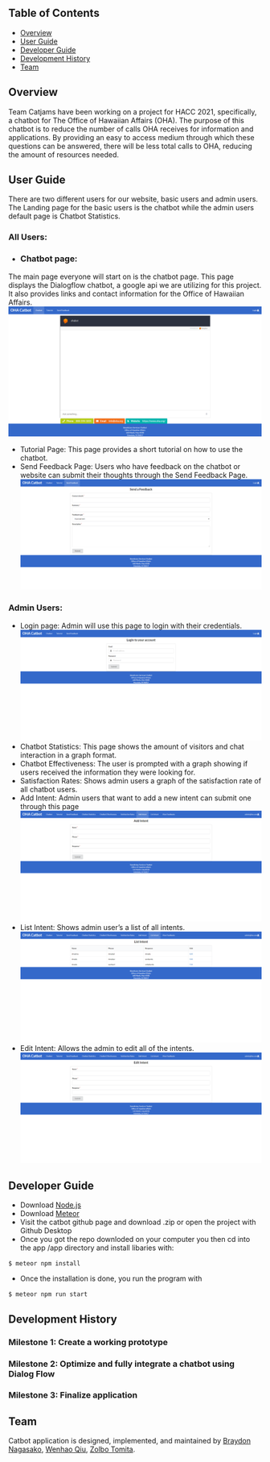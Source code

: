 ## Table of Contents
* [Overview](#overview)
* [User Guide](#user-guide)
* [Developer Guide](#developer-guide)
* [Development History](#developer-history)
* [Team](#team)

## Overview

Team Catjams have been working on a project for HACC 2021, specifically, a chatbot for The Office of Hawaiian Affairs (OHA). The purpose of this chatbot is to reduce the number of calls OHA receives for information and applications. By providing an easy to access medium through which these questions can be answered, there will be less total calls to OHA, reducing the amount of resources needed. 
  
## User Guide

There are two different users for our website, basic users and admin users. The Landing page for the basic users is the chatbot while the admin users default page is Chatbot Statistics. 
 ### All Users:  
 * ### Chatbot page: 
 The main page everyone will start on is the chatbot page. This page displays the Dialogflow chatbot, a google api we are utilizing for this project. It 	also provides links and contact information for the Office of Hawaiian Affairs. ![](images/landing-page.jpg)
 * Tutorial Page: This page provides a short tutorial on how to use the chatbot.
 * Send Feedback Page: Users who have feedback on the chatbot or website can submit their thoughts through the Send Feedback Page.![](images/send-feedback.jpg)
 ### Admin Users: 
 * Login page: Admin will use this page to login with their credentials.![](images/login.jpg)
 * Chatbot Statistics: This page shows the amount of visitors and chat interaction in a graph format.
 * Chatbot Effectiveness: The user is prompted with a graph showing if users received the information they were looking for.
 * Satisfaction Rates: Shows admin users a graph of the satisfaction rate of all chatbot users.
 * Add Intent: Admin users that want to add a new intent can submit one through this page ![](images/add-intent.jpg)
 * List Intent: Shows admin user’s a list of all intents.![](images/list-intent.jpg)
 * Edit Intent: Allows the admin to edit all of the intents.![](images/edit-intent.jpg)
  
## Developer Guide

* Download [Node.js](https://nodejs.org/en/)
* Download [Meteor](https://www.meteor.com/)
* Visit the catbot github page and download .zip or open the project with Github Desktop
* Once you got the repo downloded on your computer you then cd into the app /app directory and install libaries with:
```
$ meteor npm install
```
* Once the installation is done, you run the program with
```
$ meteor npm run start
```

## Development History

### Milestone 1: Create a working prototype 
### Milestone 2: Optimize and fully integrate a chatbot using Dialog Flow
### Milestone 3: Finalize application 

## Team

Catbot application is designed, implemented, and maintained by [Braydon Nagasako](https://github.com/Breadonn), [Wenhao Qiu](https://github.com/wenhaoq20), [Zolbo Tomita](https://github.com/TomitaZ).

